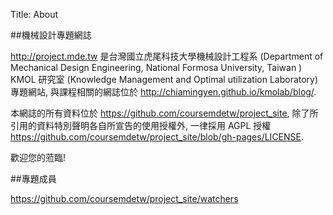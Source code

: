 Title: About

##機械設計專題網誌

<http://project.mde.tw> 是台灣國立虎尾科技大學機械設計工程系 (Department of Mechanical Design Engineering, National Formosa University, Taiwan ) KMOL 研究室 (Knowledge Management and Optimal utilization Laboratory) 專題網站, 與課程相關的網誌位於 <http://chiamingyen.github.io/kmolab/blog/>.

本網誌的所有資料位於 <https://github.com/coursemdetw/project_site>, 除了所引用的資料特別聲明各自所宣告的使用授權外, 一律採用 AGPL 授權 <https://github.com/coursemdetw/project_site/blob/gh-pages/LICENSE>.

歡迎您的蒞臨!

##專題成員

<https://github.com/coursemdetw/project_site/watchers>